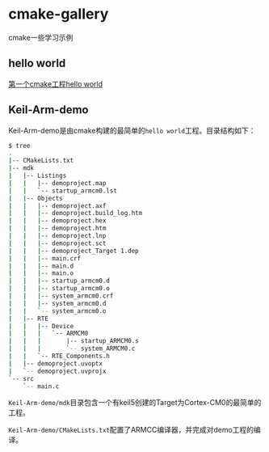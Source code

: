 # cmake-gallery
cmake一些学习示例

## hello world
[第一个cmake工程hello world](helloworld/readme.md)


## Keil-Arm-demo
Keil-Arm-demo是由cmake构建的最简单的`hello world`工程。目录结构如下：
```sh
$ tree
.
|-- CMakeLists.txt
|-- mdk
|   |-- Listings
|   |   |-- demoproject.map
|   |   `-- startup_armcm0.lst
|   |-- Objects
|   |   |-- demoproject.axf
|   |   |-- demoproject.build_log.htm
|   |   |-- demoproject.hex
|   |   |-- demoproject.htm
|   |   |-- demoproject.lnp
|   |   |-- demoproject.sct
|   |   |-- demoproject_Target 1.dep
|   |   |-- main.crf
|   |   |-- main.d
|   |   |-- main.o
|   |   |-- startup_armcm0.d
|   |   |-- startup_armcm0.o
|   |   |-- system_armcm0.crf
|   |   |-- system_armcm0.d
|   |   `-- system_armcm0.o
|   |-- RTE
|   |   |-- Device
|   |   |   `-- ARMCM0
|   |   |       |-- startup_ARMCM0.s
|   |   |       `-- system_ARMCM0.c
|   |   `-- RTE_Components.h
|   |-- demoproject.uvoptx
|   `-- demoproject.uvprojx
`-- src
    `-- main.c
```


`Keil-Arm-demo/mdk`目录包含一个有keil5创建的Target为Cortex-CM0的最简单的工程。

`Keil-Arm-demo/CMakeLists.txt`配置了ARMCC编译器，并完成对demo工程的编译。